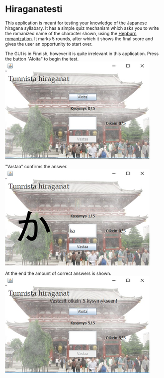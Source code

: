 # Hiraganatesti
This application is meant for testing your knowledge of the Japanese hiragana syllabary. It has a simple quiz mechanism which asks you to write the romanized name of the character shown, using the <a href="https://en.wikipedia.org/wiki/Hepburn_romanization">Hepburn romanization</a>. It marks 5 rounds, after which it shows the final score and gives the user an opportunity to start over. 

The GUI is in Finnish, however it is quite irrelevant in this application. Press the button "Aloita" to begin the test. 
<img src="ss1.jpg">

"Vastaa" confirms the answer.<br>
<img src="ss2.jpg">

At the end the amount of correct answers is shown. <br>
<img src="ss3.jpg">


